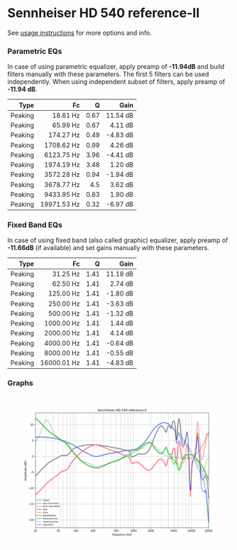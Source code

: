 # Sennheiser HD 540 reference-II
See [usage instructions](https://github.com/jaakkopasanen/AutoEq#usage) for more options and info.

### Parametric EQs
In case of using parametric equalizer, apply preamp of **-11.94dB** and build filters manually
with these parameters. The first 5 filters can be used independently.
When using independent subset of filters, apply preamp of **-11.94 dB**.

| Type    | Fc          |    Q | Gain     |
|--------:|------------:|-----:|---------:|
| Peaking | 18.61 Hz    | 0.67 | 11.54 dB |
| Peaking | 65.99 Hz    | 0.67 | 4.11 dB  |
| Peaking | 174.27 Hz   | 0.49 | -4.83 dB |
| Peaking | 1708.62 Hz  | 0.99 | 4.26 dB  |
| Peaking | 6123.75 Hz  | 3.96 | -4.41 dB |
| Peaking | 1974.19 Hz  | 3.48 | 1.20 dB  |
| Peaking | 3572.28 Hz  | 0.94 | -1.94 dB |
| Peaking | 3678.77 Hz  | 4.5  | 3.62 dB  |
| Peaking | 9433.95 Hz  | 0.83 | 1.90 dB  |
| Peaking | 19971.53 Hz | 0.32 | -6.97 dB |

### Fixed Band EQs
In case of using fixed band (also called graphic) equalizer, apply preamp of **-11.66dB**
(if available) and set gains manually with these parameters.

| Type    | Fc          |    Q | Gain     |
|--------:|------------:|-----:|---------:|
| Peaking | 31.25 Hz    | 1.41 | 11.18 dB |
| Peaking | 62.50 Hz    | 1.41 | 2.74 dB  |
| Peaking | 125.00 Hz   | 1.41 | -1.80 dB |
| Peaking | 250.00 Hz   | 1.41 | -3.63 dB |
| Peaking | 500.00 Hz   | 1.41 | -1.32 dB |
| Peaking | 1000.00 Hz  | 1.41 | 1.44 dB  |
| Peaking | 2000.00 Hz  | 1.41 | 4.14 dB  |
| Peaking | 4000.00 Hz  | 1.41 | -0.64 dB |
| Peaking | 8000.00 Hz  | 1.41 | -0.55 dB |
| Peaking | 16000.01 Hz | 1.41 | -4.83 dB |

### Graphs
![](./Sennheiser%20HD%20540%20reference-II.png)